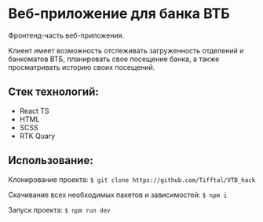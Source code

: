 # Веб-приложение для банка ВТБ
Фронтенд-часть веб-приложения. 

Клиент имеет возможность отслеживать загруженность отделений и банкоматов ВТБ, планировать свое посещение банка, а также просматривать историю своих посещений.

## Стек технологий:
- React TS
- HTML
- SCSS
- RTK Quary
## Использование:
Клонирование проекта:
`$ git clone https://github.com/Tifftal/VTB_hack`

Скачивание всех необходимых пакетов и зависимостей:
`$ npm i`

Запуск проекта:
`$ npm run dev`

